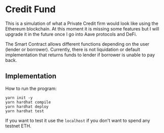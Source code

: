 # Credit Fund

This is a simulation of what a Private Credit firm would look like using the Ethereum blockchain. At this moment it is missing some features but I will upgrade it in the future once I go into Aave protocols and DeFi.

The Smart Contract allows different functions depending on the user (lender or borrower). Currently, there is not liquidation or default implementation that returns funds to lender if borrower is unable to pay back.

## Implementation
How to run the program:
```
yarn init -y
yarn hardhat compile
yarn hardhat deploy
yarn hardhat test
```

If you want to test it use the `localhost` if you don't want to spend any testnet ETH.
